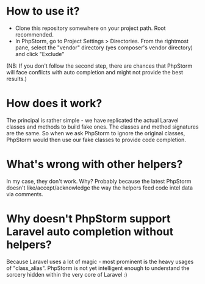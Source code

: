 # How to use it? 

* Clone this repository somewhere on your project path. Root recommended. 
* In PhpStorm, go to Project Settings > Directories. From the rightmost pane, select the "vendor" directory (yes composer's vendor directory) and click "Exclude"

(NB: If you don't follow the second step, there are chances that PhpStorm will face conflicts with auto completion and might not provide the best results.)

# How does it work? 

The principal is rather simple - we have replicated the actual Laravel classes and methods to build fake ones. The classes and method signatures are the same. So when we ask PhpStorm to ignore the original classes, PhpStorm would then use our fake classes to provide code completion. 

# What's wrong with other helpers?

In my case, they don't work. Why? Probably because the latest PhpStorm doesn't like/accept/acknowledge the way the helpers feed code intel data via comments. 

# Why doesn't PhpStorm support Laravel auto completion without helpers? 

Because Laravel uses a lot of magic - most prominent is the heavy usages of "class_alias". PhpStorm is not yet intelligent enough to understand the sorcery hidden within the very core of Laravel :)

